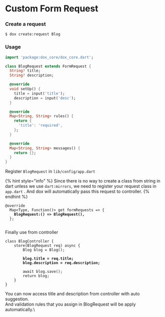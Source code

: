 # Custom Form Request

### Create a request

```bash
$ dox create:request Blog
```

### Usage

```dart
import 'package:dox_core/dox_core.dart';

class BlogRequest extends FormRequest {
  String? title;
  String? description;

  @override
  void setUp() {
    title = input('title');
    description = input('desc');
  }

  @override
  Map<String, String> rules() {
    return {
      'title': 'required',
    };
  }

  @override
  Map<String, String> messages() {
    return {};
  }
}
```

Register `BlogRequest` in `lib/config/app.dart`&#x20;

{% hint style="info" %}
Since there is no way to create a class from string in dart unless we use `dart:mirrors`, we need to register your request class in `app.dart` . And dox will automatically pass this request  to controller.
{% endhint %}

<pre class="language-dart"><code class="lang-dart">@override
  Map&#x3C;Type, Function()> get formRequests => {
<strong>    BlogRequest:() => BlogRequest(),
</strong>  };

</code></pre>

Finally use from controller

<pre class="language-dart"><code class="lang-dart">class BlogController {
    store(BlogRequest req) async {
        Blog blog = Blog();
        
<strong>        blog.title = req.title;
</strong><strong>        blog.description = req.description;
</strong>        
        await blog.save();
        return blog;
    }
}
</code></pre>

You can now access title and description from controller with auto suggestion. \
And validation rules that you assign in BlogRequest will be apply automatically.\


